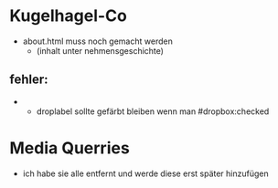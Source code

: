 # Kugelhagel-Co

- about.html muss noch gemacht werden
  - (inhalt unter nehmensgeschichte)

## fehler:

- - droplabel sollte gefärbt bleiben wenn man #dropbox:checked

# Media Querries

- ich habe sie alle entfernt und werde diese erst später hinzufügen
